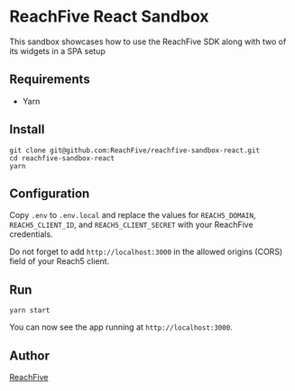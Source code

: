 # ReachFive React Sandbox

This sandbox showcases how to use the ReachFive SDK along with two of its widgets in a SPA setup

## Requirements

* Yarn

## Install

    git clone git@github.com:ReachFive/reachfive-sandbox-react.git
    cd reachfive-sandbox-react
    yarn

## Configuration

Copy `.env` to `.env.local` and replace the values for `REACH5_DOMAIN`, `REACH5_CLIENT_ID`, and `REACH5_CLIENT_SECRET` with your ReachFive credentials.

Do not forget to add `http://localhost:3000` in the allowed origins (CORS) field of your Reach5 client.

## Run

    yarn start

You can now see the app running at `http://localhost:3000`.

## Author

[ReachFive](https://reachfive.co)
